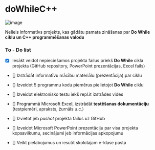 # doWhileC++

![image](https://user-images.githubusercontent.com/98739084/172692261-b7bc41f6-1cd4-42f8-9365-1fc60973438a.png)


Neliels informatīvs projekts, kas gādātu pamata zināšanas par **Do While ciklu un C++ programmēšanas valodu**

###  To - Do list

- [x] Iesākt veidot nepieciešamos projekta failus priekš **Do While** cikla projekta (GitHub repository, PowerPoint prezentācijas, Excel fails)

- [] Izstrādāt informatīvu mācību materiālu (prezentācija) par ciklu

- [] Izveidot 5 programmu kodu piemērus pielietojot **Do While** ciklu

- [] Izveidot elektronisko testu iekš repl.it izstrādes vides

- [] Programmā Microsoft Excel, izstrādāt **testēšanas dokumentāciju** (testpiemēri, apraksts, žurnāls u.c.)

- [] Izvietot jeb _pushot_ projekta failus uz GitHub

- [] Izveidot Microsoft PowerPoint prezentāciju par visa projekta kopsavilkumu, secinājumi jeb informācijas apkopojumu

- [] Veikt pielabojumus un iesūtīt skolotājam e-klase pastā
